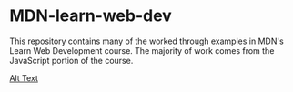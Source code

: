 # MDN-learn-web-dev
This repository contains many of the worked through examples in MDN's Learn Web Development course. The majority of work comes from the JavaScript portion of the course. 

[Alt Text](https://i.gyazo.com/9ee25c3d8ef0040ab72341b80d477c07.gif)
